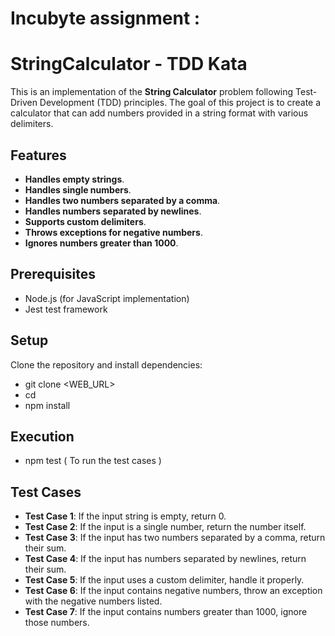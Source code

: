 # Incubyte assignment :

# StringCalculator - TDD Kata

This is an implementation of the **String Calculator** problem following Test-Driven Development (TDD) principles.
The goal of this project is to create a calculator that can add numbers provided in a string format with various delimiters.

## Features

- **Handles empty strings**.
- **Handles single numbers**.
- **Handles two numbers separated by a comma**.
- **Handles numbers separated by newlines**.
- **Supports custom delimiters**.
- **Throws exceptions for negative numbers**.
- **Ignores numbers greater than 1000**.

## Prerequisites

- Node.js (for JavaScript implementation)
- Jest test framework

## Setup

Clone the repository and install dependencies:
- git clone <WEB_URL>
- cd <repository-directory>
- npm install


## Execution 
- npm test ( To run the test cases )


## Test Cases

- **Test Case 1**: If the input string is empty, return 0.
- **Test Case 2**: If the input is a single number, return the number itself.
- **Test Case 3**: If the input has two numbers separated by a comma, return their sum.
- **Test Case 4**: If the input has numbers separated by newlines, return their sum.
- **Test Case 5**: If the input uses a custom delimiter, handle it properly.
- **Test Case 6**: If the input contains negative numbers, throw an exception with the negative numbers listed.
- **Test Case 7**: If the input contains numbers greater than 1000, ignore those numbers.